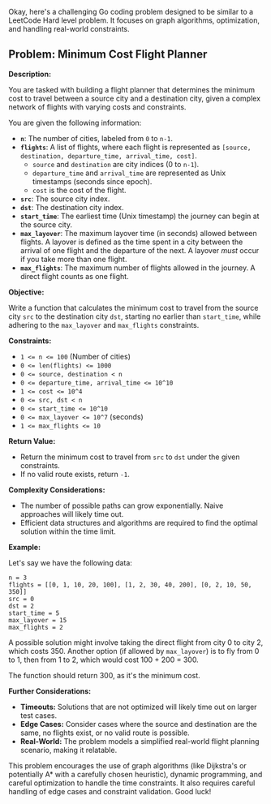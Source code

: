 Okay, here's a challenging Go coding problem designed to be similar to a LeetCode Hard level problem. It focuses on graph algorithms, optimization, and handling real-world constraints.

## Problem: Minimum Cost Flight Planner

**Description:**

You are tasked with building a flight planner that determines the minimum cost to travel between a source city and a destination city, given a complex network of flights with varying costs and constraints.

You are given the following information:

*   **`n`**: The number of cities, labeled from `0` to `n-1`.
*   **`flights`**: A list of flights, where each flight is represented as `[source, destination, departure_time, arrival_time, cost]`.
    *   `source` and `destination` are city indices (0 to `n-1`).
    *   `departure_time` and `arrival_time` are represented as Unix timestamps (seconds since epoch).
    *   `cost` is the cost of the flight.
*   **`src`**: The source city index.
*   **`dst`**: The destination city index.
*   **`start_time`**: The earliest time (Unix timestamp) the journey can begin at the source city.
*   **`max_layover`**: The maximum layover time (in seconds) allowed between flights.  A layover is defined as the time spent in a city between the arrival of one flight and the departure of the next.  A layover *must* occur if you take more than one flight.
*   **`max_flights`**: The maximum number of flights allowed in the journey.  A direct flight counts as one flight.

**Objective:**

Write a function that calculates the minimum cost to travel from the source city `src` to the destination city `dst`, starting no earlier than `start_time`, while adhering to the `max_layover` and `max_flights` constraints.

**Constraints:**

*   `1 <= n <= 100` (Number of cities)
*   `0 <= len(flights) <= 1000`
*   `0 <= source, destination < n`
*   `0 <= departure_time, arrival_time <= 10^10`
*   `1 <= cost <= 10^4`
*   `0 <= src, dst < n`
*   `0 <= start_time <= 10^10`
*   `0 <= max_layover <= 10^7` (seconds)
*   `1 <= max_flights <= 10`

**Return Value:**

*   Return the minimum cost to travel from `src` to `dst` under the given constraints.
*   If no valid route exists, return `-1`.

**Complexity Considerations:**

*   The number of possible paths can grow exponentially.  Naive approaches will likely time out.
*   Efficient data structures and algorithms are required to find the optimal solution within the time limit.

**Example:**

Let's say we have the following data:

```
n = 3
flights = [[0, 1, 10, 20, 100], [1, 2, 30, 40, 200], [0, 2, 10, 50, 350]]
src = 0
dst = 2
start_time = 5
max_layover = 15
max_flights = 2
```

A possible solution might involve taking the direct flight from city 0 to city 2, which costs 350.  Another option (if allowed by `max_layover`) is to fly from 0 to 1, then from 1 to 2, which would cost 100 + 200 = 300.

The function should return 300, as it's the minimum cost.

**Further Considerations:**

*   **Timeouts:** Solutions that are not optimized will likely time out on larger test cases.
*   **Edge Cases:** Consider cases where the source and destination are the same, no flights exist, or no valid route is possible.
*   **Real-World:** The problem models a simplified real-world flight planning scenario, making it relatable.

This problem encourages the use of graph algorithms (like Dijkstra's or potentially A* with a carefully chosen heuristic), dynamic programming, and careful optimization to handle the time constraints. It also requires careful handling of edge cases and constraint validation. Good luck!

